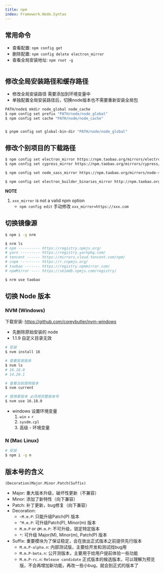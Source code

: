 ```yaml
---
title: npm
index: Framework.Node.Syntax
---
```



## 常用命令

- 查看配置: `npm config get`
- 删除配置: `npm config delete electron_mirror`
- 查看全局安装地址: `npm root -g`

``` 
```

## 修改全局安装路径和缓存路径

- 修改全局安装路径 需要添加到环境变量中
- 单独配置全局安装路径后，切换node版本也不需要重新安装全局包

``` bash
PATH/node$ mkdir node_global node_cache
$ npm config set prefix "PATH/node/node_global"
$ npm config set cache "PATH/node/node_cache"


$ pnpm config set global-bin-dir "PATH/node/node_global"

```


## 修改个别项目的下载路径


``` bash
$ npm config set electron_mirror https://npm.taobao.org/mirrors/electron/
$ npm config set cypress_mirror https://npm.taobao.org/mirrors/cypress/

$ npm config set node_sass_mirror https://npm.taobao.org/mirrors/node-sass/

$ npm config set electron_builder_binaries_mirror http://npm.taobao.org/mirrors/electron-builder-binaries/
```


**NOTE**
1. `xxx_mirror` is not a valid npm option
    - `npm config edit` 手动修改 `xxx_mirror=https://xxx.com`

## 切换镜像源

``` bash
$ npm i -g nrm

$ nrm ls
# npm ---------- https://registry.npmjs.org/
# yarn --------- https://registry.yarnpkg.com/
# tencent ------ https://mirrors.cloud.tencent.com/npm/
# cnpm --------- https://r.cnpmjs.org/
# taobao ------- https://registry.npmmirror.com/
# npmMirror ---- https://skimdb.npmjs.com/registry/

$ nrm use taobao
```

## 切换 Node 版本

### NVM (Windows)

下载安装: <https://github.com/coreybutler/nvm-windows>

- 先删除原始安装的 node
- 1.1.9 自定义目录无效

``` bash
# 安装
$ nvm install 16

# 查看安装版本
$ nvm ls
# 16.18.0
# 14.20.1

# 查看当前使用版本
$ nvm current

# 使用某版本 必须用完整版本号
$ nvm use 16.18.0

```

- windows 设置环境变量
    1. `win` + `r`
    2. `sysdm.cpl`
    3. 高级 - 环境变量

### N (Mac Linux)

``` bash
# 安装
$ npm i -g n
```


## 版本号的含义

`(Decoration)Major.Minor.Patch(Suffix)`

- Major: 重大版本升级，破坏性更新（不兼容）
- Minor: 添加了新特性（向下兼容）
- Patch: 补丁更新，bug修复（向下兼容）
- Decoration:
    - `~M.m.P`: 只能升级Patch(P) 版本
    - `^M.m.P`: 可升级Patch(P), Minor(m) 版本
    - `M.m.P` or `@M.m.P`: 不可升级，锁定特定版本
    - `*`: 可升级 Major(M), Minor(m), Patch(P) 版本
- Suffix: 重要模块为了保证稳定，会在放出正式版本之前提供先行版本
    - `M.m.P-alpha.n`: 内部测试版，主要给开发和测试找bug用
    - `M.m.P-beta.n`: 公开测版本，主要用于给用户提前体验一些功能
    - `M.m.P-rc.n`: `Release candidate` 正式版本的候选版本，可以理解为预览版，不会再增加新功能，再改一些小bug，就会到正式的版本了